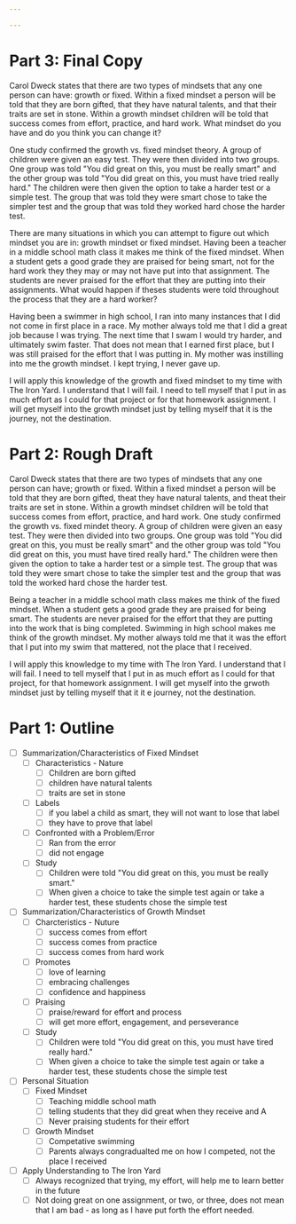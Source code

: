 ```yaml
---

---
```


# Part 3: Final Copy

Carol Dweck states that there are two types of mindsets that any one person can have: growth or fixed. Within a fixed mindset a person will be told that they are born gifted, that they have natural talents, and that their traits are set in stone. Within a growth mindset children will be told that success comes from effort, practice, and hard work. What mindset do you have and do you think you can change it?

One study confirmed the growth vs. fixed mindset theory. A group of children were given an easy test. They were then divided into two groups. One group was told "You did great on this, you must be really smart" and the other group was told "You did great on this, you must have tried really hard." The children were then given the option to take a harder test or a simple test. The group that was told they were smart chose to take the simpler test and the group that was told they worked hard chose the harder test. 

There are many situations in which you can attempt to figure out which mindset you are in: growth mindset or fixed mindset. Having been a teacher in a middle school math class it makes me think of the fixed mindset. When a student gets a good grade they are praised for being smart, not for the hard work they they may or may not have put into that assignment. The students are never praised for the effort that they are putting into their assignments. What would happen if theses students were told throughout the process that they are a hard worker? 

Having been a swimmer in high school, I ran into many instances that I did not come in first place in a race. My mother always told me that I did a great job because I was trying. The next time that I swam I would try harder, and ultimately swim faster. That does not mean that I earned first place, but I was still praised for the effort that I was putting in. My mother was instilling into me the growth mindset. I kept trying, I never gave up. 

I will apply this knowledge of the growth and fixed mindset to my time with The Iron Yard. I understand that I will fail. I need to tell myself that I put in as much effort as I could for that project or for that homework assignment. I will get myself into the growth mindset just by telling myself that it is the journey, not the destination. 

# Part 2: Rough Draft

Carol Dweck states that there are two types of mindsets that any one person can have; growth or fixed. Within a fixed mindset a person will be told that they are born gifted, theat they have natural talents, and theat their traits are set in stone. Within a growth mindset children will be told that success comes from effort, practice, and hard work. One study confirmed the growth vs. fixed mindet theory. A group of children were given an easy test. They were then divided into two groups. One group was told "You did great on this, you must be really smart" and the other group was told "You did great on this, you must have tired really hard." The children were then given the option to take a harder test or a simple test. The group that was told they were smart chose to take the simpler test and the group that was told the worked hard chose the harder test. 

Being a teacher in a middle school math class makes me think of the fixed mindset. When a student gets a good grade they are praised for being smart. The students are never praised for the effort that they are putting into the work that is bing completed. Swimming in high school makes me think of the growth mindset. My mother always told me that it was the effort that I put into my swim that mattered, not the place that I received. 

I will apply this knowledge to my time with The Iron Yard. I understand that I will fail. I need to tell myself that I put in as much effort as I could for that project, for that homework assignment. I will get myself into the grwoth mindset just by telling myself that it it e journey, not the destination. 

# Part 1: Outline
* [ ] Summarization/Characteristics of Fixed Mindset
  * [ ] Characteristics - Nature
    * [ ] Children are born gifted
    * [ ] children have natural talents
    * [ ] traits are set in stone
  * [ ] Labels
    * [ ] if you label a child as smart, they will not want to lose that label
    * [ ] they have to prove that label
  * [ ] Confronted with a Problem/Error
    * [ ] Ran from the error
    * [ ] did not engage
  * [ ] Study
    * [ ] Children were told "You did great on this, you must be really smart."
    * [ ] When given a choice to take the simple test again or take a harder test, these students chose the simple test

* [ ] Summarization/Characteristics of Growth Mindset
  *  [ ] Charcteristics - Nuture
    * [ ] success comes from effort
    * [ ] success comes from practice
    * [ ] success comes from hard work
  * [ ] Promotes
    * [ ] love of learning
    * [ ] embracing challenges
    * [ ] confidence and happiness
  * [ ] Praising
    * [ ] praise/reward for effort and process
    * [ ] will get more effort, engagement, and perseverance
  * [ ] Study
    * [ ] Children were told "You did great on this, you must have tired really hard."
    * [ ] When given a choice to take the simple test again or take a harder test, these students chose the simple test
    
* [ ] Personal Situation
  * [ ] Fixed Mindset
    * [ ] Teaching middle school math
    * [ ] telling students that they did great when they receive and A
    * [ ] Never praising students for their effort
  * [ ] Growth Mindset
    * [ ] Competative swimming
    * [ ] Parents always congradualted me on how I competed, not the place I received
    
* [ ] Apply Understanding to The Iron Yard
  * [ ] Always recognized that trying, my effort, will help me to learn better in the future
  * [ ] Not doing great on one assignment, or two, or three, does not mean that I am bad - as long as I have put forth the effort needed. 
